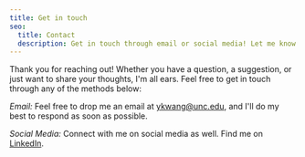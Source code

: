 ```yaml
---
title: Get in touch
seo:
  title: Contact
  description: Get in touch through email or social media! Let me know how I can help.
---
```

Thank you for reaching out! Whether you have a question, a suggestion, or just want to share your thoughts, I'm all ears. Feel free to get in touch through any of the methods below:

_Email:_
Feel free to drop me an email at [ykwang@unc.edu](mailto:ykwang@unc.edu), and I'll do my best to respond as soon as possible.

_Social Media:_
Connect with me on social media as well. Find me on [LinkedIn](https://www.linkedin.com/in/yikai-wang-unc/).
